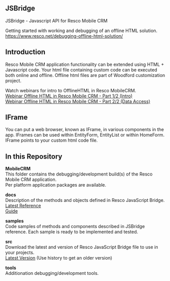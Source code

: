 ## JSBridge

JSBridge - Javascript API for Resco Mobile CRM

Getting started with working and debugging of an offline HTML solution.  
https://www.resco.net/debugging-offline-html-solution/

## Introduction

Resco Mobile CRM application functionality can be extended using HTML + Javascript code.
Your html file containing custom code can be executed both online and offline.
Offline html files are part of Woodford customization project.

Watch webinars for intro to OfflineHTML in Resco MobileCRM.
<br />[Webinar Offline HTML in Resco Mobile CRM - Part 1/2 (Intro)](https://www.youtube.com/watch?v=cplZLC_mAc0&list=PLPMCnAPD5b56XNEiGTcy5VBxdP8rcB86b&index=12)  
[Webinar Offline HTML in Resco Mobile CRM - Part 2/2 (Data Access)](https://www.youtube.com/watch?v=R7GpdC_y17Y&t=1s)

## IFrame

You can put a web browser, known as IFrame, in various components in the app.
IFrames can be used within EntityForm, EntityList or within HomeForm.
IFrame points to your custom html code file.

## In this Repository  

**MobileCRM**  
This folder contains the debugging/development build(s) of the Resco Mobile CRM application.  
Per platform application packages are available.

**docs**  
Description of the methods and objects defined in Resco JavaScript Bridge.  
[Latest Reference](https://www.resco.net/javascript-bridge-reference/)  
[Guide](http://www.resco.net/mobilecrm/support/jsbridge.aspx)

**samples**
<br />Code samples of methods and components described in JSBridge reference. Each sample is ready to be implemented and tested.

**src**  
Download the latest and version of Resco JavaScript Bridge file to use in your projects.  
[Latest Version](https://github.com/Resconet/JSBridge/blob/master/src/JSBridge.js) (Use history to get an older version)



**tools**  
Additionation debugging/development tools.
